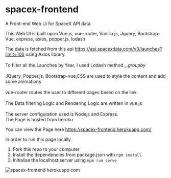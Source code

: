 # spacex-frontend
A Front-end Web Ui for SpaceX API data

This Web UI is built upon Vue.js, vue-router, Vanilla js, Jquery, Bootstrap-Vue, express, axios, popper.js, lodash

The data is fetched from this api https://api.spacexdata.com/v3/launches?limit=100 using Axios library.<br />
<br />
To filter all the Launches by Year, I used Lodash method __.groupby_ <br />
<br />
JQuery, Popper.js, Bootstrap-vue,CSS are used to style the content and add some animations<br />
<br />
vue-router routes the user to different pages based on the link<br />
<br />
The Data filtering Logic and Rendering Logic are written in vue.js<br />
<br />
The server configuration used is Nodejs and Express.
<br />
The Page is hosted from heroku<br />

You can view the Page here https://spacex-frontend.herokuapp.com/

In order to run this page locally

1) Fork this repo to your computer
2) Install the dependencies from package.json with ```npm install``` 
3) Initialise the localhost server using ```npm run serve```

![spacex-frontend herokuapp com](https://user-images.githubusercontent.com/45935479/120875707-d571c200-c5ca-11eb-8c00-7562fb302eb6.jpeg)
